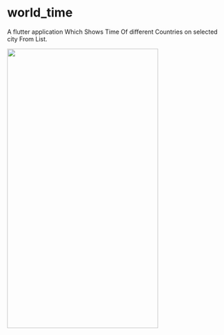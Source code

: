 # world_time
A flutter application Which Shows Time Of different Countries on selected city From List.

<img src="https://user-images.githubusercontent.com/55477266/69420105-08839600-0d44-11ea-9b3e-73ccf9e826b9.png" width="350" height="650">

